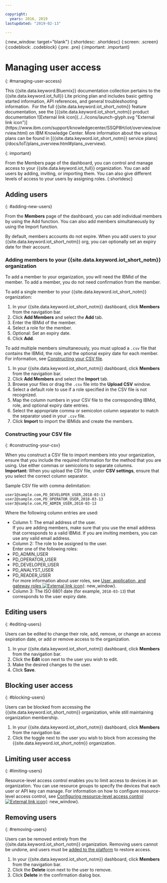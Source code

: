 ```yaml
---

copyright:
  years: 2016, 2019
lastupdated: "2019-02-13"

---
```


{:new_window: target="blank"}
{:shortdesc: .shortdesc}
{:screen: .screen}
{:codeblock: .codeblock}
{:pre: .pre}
{:important: .important}

# Managing user access
{: #managing-user-access}

<p>This {{site.data.keyword.Bluemix}} documentation collection pertains to the {{site.data.keyword.iot_full}} Lite pricing plan and includes basic getting started information, API references, and general troubleshooting information. 
For the full {{site.data.keyword.iot_short_notm}} feature documentation, see the [{{site.data.keyword.iot_short_notm}} product documentation ![External link icon](../../icons/launch-glyph.svg "External link icon")](https://www.ibm.com/support/knowledgecenter/SSQP8H/iot/overview/overview.html) on IBM Knowledge Center. More information about the various plans can be found in [{{site.data.keyword.iot_short_notm}} service plans](/docs/IoT/plans_overview.html#plans_overview). 
</p>
{: important}

From the Members page of the dashboard, you can control and manage access to your {{site.data.keyword.iot_full}} organization. You can add users by adding, inviting, or importing them. You can also give different levels of access to your users by assigning roles.
{:shortdesc}

## Adding users
{: #adding-new-users}

From the **Members** page of the dashboard, you can add individual members by using the Add function. You can also add members simultaneously by using the Import function.

By default, members accounts do not expire. When you add users to your {{site.data.keyword.iot_short_notm}} org, you can optionally set an expiry date for their account.

### Adding members to your {{site.data.keyword.iot_short_notm}} organization

To add a member to your organization, you will need the IBMid of the member. To add a member, you do not need confirmation from the member.

To add a single member to your {{site.data.keyword.iot_short_notm}} organization:
1. In your {{site.data.keyword.iot_short_notm}} dashboard, click **Members** from the navigation bar.
2. Click **Add Members** and select the **Add** tab.
3. Enter the IBMid of the member.
4. Select a role for the member.
5. Optional: Set an expiry date.
6. Click **Add**.

To add multiple members simultaneously, you must upload a `.csv` file that contains the IBMid, the role, and the optional expiry date for each member. For information, see [Constructing your CSV file](#constructing-your-csv).
1. In your {{site.data.keyword.iot_short_notm}} dashboard, click **Members** from the navigation bar.
2. Click **Add Members** and select the **Import** tab.
3. Browse your files or drag the `.csv` file into the **Upload CSV** window.
4. Select a default role to use if a role specified in the CSV file is not recognized.
5. Map the column numbers in your CSV file to the corresponding IBMid, role, and optional expiry date entries.
6. Select the appropriate comma or semicolon column separator to match the separator used in your `.csv` file.
7. Click **Import** to import the IBMids and create the members.


### Constructing your CSV file
{: #constructing-your-csv}

When you construct a CSV file to import members into your organization, ensure that you include the required information for the method that you are using. Use either commas or semicolons to separate columns.  
**Important:** When you upload the CSV file, under **CSV settings**, ensure that you select the correct column separator.

Sample CSV file with comma delimitation:  
```
user1@sample.com,PD_DEVELOPER_USER,2018-03-13
user2@sample.com,PD_OPERATOR_USER,2018-03-13
user3@sample.com,PD_ADMIN_USER,2018-03-13
```
Where the following column entries are used:  
- Column 1: The email address of the user.  
If you are adding members, make sure that you use the email address that corresponds to a valid IBMid. If you are inviting members, you can use any valid email address.
- Column 2: The role to be assigned to the user.  
Enter one of the following roles:
 - PD_ADMIN_USER
 - PD_OPERATOR_USER
 - PD_DEVELOPER_USER
 - PD_ANALYST_USER
 - PD_READER_USER  
 For more information about user roles, see [User, application, and gateway roles ![External link icon](../../icons/launch-glyph.svg "External link icon")](https://www.ibm.com/support/knowledgecenter/SSQP8H/iot/platform/roles_index.html#user_roles){: new_window}.
- Column 3: The ISO 6801 date (for example, `2018-03-13`) that corresponds to the user expiry date.

## Editing users
{: #editing-users}

Users can be edited to change their role, add, remove, or change an access expiration date, or add or remove access to the organization.

1. In your {{site.data.keyword.iot_short_notm}} dashboard, click **Members** from the navigation bar.
2. Click the **Edit** icon next to the user you wish to edit.
3. Make the desired changes to the user.
4. Click **Save**.

## Blocking user access
{: #blocking-users}

Users can be blocked from accessing the {{site.data.keyword.iot_short_notm}} organization, while still maintaining organization membership.

1. In your {{site.data.keyword.iot_short_notm}} dashboard, click **Members** from the navigation bar.
2. Click the toggle next to the user you wish to block from accessing the {{site.data.keyword.iot_short_notm}} organization.

## Limiting user access
{: #limiting-users}

Resource-level access control enables you to limit access to devices in an organization. You can use resource groups to specify the devices that each user or API key can manage. For information on how to configure resource-level access control, see [Configuring resource-level access control ![External link icon](../../icons/launch-glyph.svg "External link icon")](https://www.ibm.com/support/knowledgecenter/SSQP8H/iot/platform/reference/rlac.html#configure_RLAC){: new_window}.

## Removing users
{: #removing-users}

Users can be removed entirely from the {{site.data.keyword.iot_short_notm}} organization. Removing users cannot be undone, and users must be [added to the platform](#adding-new-users) to restore access.

1. In your {{site.data.keyword.iot_short_notm}} dashboard, click **Members** from the navigation bar.
2. Click the **Delete** icon next to the user to remove.
3. Click **Delete** in the confirmation dialog box.
